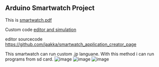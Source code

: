 ## Arduino Smartwatch Project

This is 
[smartwatch.pdf](https://github.com/jaakka/arduino_smartwatch_with_custom_os/files/14074003/smartwatch.pdf)


Custom code  [editor and simulation](https://jaakkagames.net/alykello/ohjelma/index_edit.php)
  
  editor sourcecode https://github.com/jaakka/smartwatch_application_creator_page


This smartwatch can run custom .jp languane.  With this method i can run programs from sd card. 
![image](https://github.com/jaakka/arduino_smartwatch_with_custom_os/assets/25456491/2b31ef0a-8489-4fd3-b5ca-ad0ce7998774)
![image](https://github.com/jaakka/arduino_smartwatch_with_custom_os/assets/25456491/02fcc037-b4c2-47df-b397-aac76b1d5d32)
![image](https://github.com/jaakka/arduino_smartwatch_with_custom_os/assets/25456491/cc3b1659-65a5-4d7e-bb16-7ac853486413)
